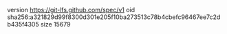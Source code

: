 version https://git-lfs.github.com/spec/v1
oid sha256:a321829d99f8300d301e205f10ba273513c78b4cbefc96467ee7c2db435f4305
size 15679
